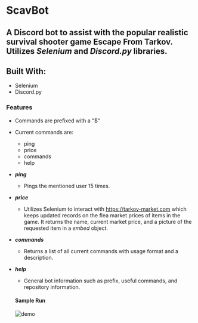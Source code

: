 # ScavBot

## A Discord bot to assist with the popular realistic survival shooter game Escape From Tarkov. Utilizes ***Selenium*** and ***Discord.py*** libraries.

## Built With:
 * Selenium
 * Discord.py

### Features

* Commands are prefixed with a "$"
* Current commands are:
  * ping
  * price
  * commands
  * help
* ***ping***
  * Pings the mentioned user 15 times.
* ***price***
  * Utilizes Selenium to interact with https://tarkov-market.com which keeps updated records on the flea market prices of items in the game. It returns
  the name, current market price, and a picture of the requested item in a *embed* object.
* ***commands***
  * Returns a list of all current commands with usage format and a description.
* ***help***
  * General bot information such as prefix, useful commands, and repository information.
  
  #### Sample Run
  
  ![demo](http://g.recordit.co/7dVzDSRmTE.gif)
